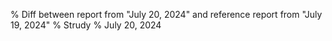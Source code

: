 % Diff between report from "July 20, 2024" and reference report from "July 19, 2024"
% Strudy
% July 20, 2024


